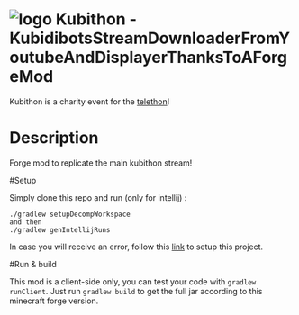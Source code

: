 # ![logo](https://kubithon.org/content/img/kubithon.png) Kubithon - KubidibotsStreamDownloaderFromYoutubeAndDisplayerThanksToAForgeMod

Kubithon is a charity event for the [telethon]!

# Description

Forge mod to replicate the main kubithon stream!

#Setup

Simply clone this repo and run (only for intellij) :

```
./gradlew setupDecompWorkspace
and then
./gradlew genIntellijRuns

```
In case you will receive an error, follow this [link](http://mcforge.readthedocs.io/en/latest/gettingstarted/) to setup this project.

#Run & build

This mod is a client-side only, you can test your code with `gradlew runClient`.
Just run `gradlew build` to get the full jar according to this minecraft forge version. 


[telethon]: <https://www.afm-telethon.fr/>
